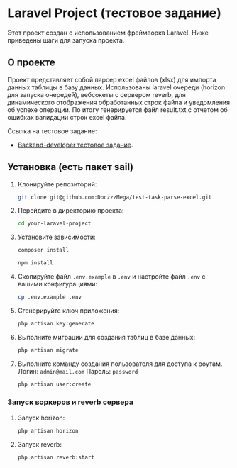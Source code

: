 
# Laravel Project (тестовое задание)

Этот проект создан с использованием фреймворка Laravel. Ниже приведены шаги для запуска проекта.

## О проекте

Проект представляет собой парсер  excel файлов (xlsx) для импорта данных таблицы в базу данных. Использованы laravel очереди (horizon для запуска очередей), вебсокеты с сервером reverb, для динамического отображения обработанных строк файла и уведомления об успехе операции. По итогу генерируется файл result.txt с отчетом об ошибках валидации строк excel файла. 
<p> Ссылка на тестовое задание:</p>

- [Backend-developer тестовое задание](https://docs.google.com/document/d/1rz-qUjbMjuIinNHUzKe8yfHKSs6UjqP4_Vn2uvzhmlk/edit?tab=t.0).

## Установка (есть пакет sail)

1. Клонируйте репозиторий:

    ```bash
    git clone git@github.com:DoczzzMega/test-task-parse-excel.git
    ```
   
2. Перейдите в директорию проекта:

    ```bash
    cd your-laravel-project
    ```
   
3. Установите зависимости:

    ```bash
    composer install
    ```
    ```bash
    npm install
    ```

4. Скопируйте файл `.env.example` в `.env` и настройте файл `.env` с вашими конфигурациями:

    ```bash
    cp .env.example .env
    ```

5. Сгенерируйте ключ приложения:

    ```bash
    php artisan key:generate
    ```
6. Выполните миграции для создания таблиц в базе данных:

    ```bash
    php artisan migrate
    ```

7. Выполните команду создания пользователя для доступа к роутам. Логин: `admin@mail.com` Пароль: `password`

    ```bash
    php artisan user:create
    ```

### Запуск воркеров и reverb сервера

1. Запуск horizon:

    ```bash
    php artisan horizon
    ```
   
2. Запуск reverb:

    ```bash
    php artisan reverb:start
    ```

